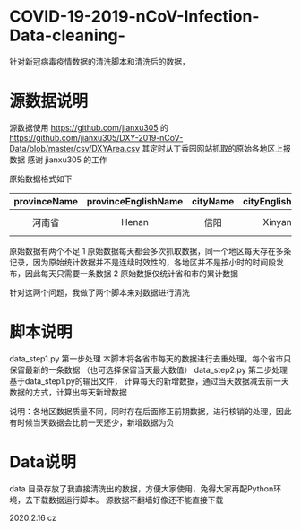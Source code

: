 # COVID-19-2019-nCoV-Infection-Data-cleaning-
针对新冠病毒疫情数据的清洗脚本和清洗后的数据，

# 源数据说明
源数据使用 https://github.com/jianxu305 的 https://github.com/jianxu305/DXY-2019-nCoV-Data/blob/master/csv/DXYArea.csv
其定时从丁香园网站抓取的原始各地区上报数据
感谢 jianxu305 的工作

原始数据格式如下

provinceName | provinceEnglishName | cityName | cityEnglishName | province_confirmedCount | province_suspectedCount | province_curedCount | province_deadCount | city_confirmedCount | city_suspectedCount | city_curedCount | city_deadCount | updateTime
:-: | :-: | :-: | :-: | :-:| :-: | :-: | :-: | :-:| :-: | :-: | :-: | :-:
河南省 | Henan | 信阳 | Xinyang | 1231 | 0 | 415 | 13 | 261 | 0 | 74 | 2 | 2020-02-16 11:48:34.832|

原始数据有两个不足
1 原始数据每天都会多次抓取数据，同一个地区每天存在多条记录，因为原始统计数据并不是连续时效性的，各地区并不是按小时的时间段发布，因此每天只需要一条数据
2 原始数据仅统计省和市的累计数据

针对这两个问题，我做了两个脚本来对数据进行清洗

# 脚本说明
data_step1.py  第一步处理 本脚本将各省市每天的数据进行去重处理，每个省市只保留最新的一条数据 （也可选择保留当天最大数值）
data_step2.py  第二步处理 基于data_step1.py的输出文件， 计算每天的新增数据，通过当天数据减去前一天数据的方式，计算出每天新增数据

说明：各地区数据质量不同，同时存在后面修正前期数据，进行核销的处理，因此有时候当天数据会比前一天还少，新增数据为负

# Data说明
data 目录存放了我直接清洗出的数据，方便大家使用，免得大家再配Python环境，去下载数据运行脚本。 源数据不翻墙好像还不能直接下载

2020.2.16 cz
